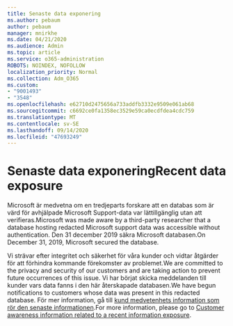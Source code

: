 ```yaml
---
title: Senaste data exponering
ms.author: pebaum
author: pebaum
manager: mnirkhe
ms.date: 04/21/2020
ms.audience: Admin
ms.topic: article
ms.service: o365-administration
ROBOTS: NOINDEX, NOFOLLOW
localization_priority: Normal
ms.collection: Adm_O365
ms.custom:
- "9001493"
- "3548"
ms.openlocfilehash: e62710d2475656a733addfb3332e9509e061ab68
ms.sourcegitcommit: c6692ce0fa1358ec3529e59ca0ecdfdea4cdc759
ms.translationtype: MT
ms.contentlocale: sv-SE
ms.lasthandoff: 09/14/2020
ms.locfileid: "47693249"
---
```

# <a name="recent-data-exposure"></a><span data-ttu-id="23503-102">Senaste data exponering</span><span class="sxs-lookup"><span data-stu-id="23503-102">Recent data exposure</span></span>

<span data-ttu-id="23503-103">Microsoft är medvetna om en tredjeparts forskare att en databas som är värd för avhjälpade Microsoft Support-data var lättillgänglig utan att verifieras.</span><span class="sxs-lookup"><span data-stu-id="23503-103">Microsoft was made aware by a third-party researcher that a database hosting redacted Microsoft support data was accessible without authentication.</span></span> <span data-ttu-id="23503-104">Den 31 december 2019 säkra Microsoft databasen.</span><span class="sxs-lookup"><span data-stu-id="23503-104">On December 31, 2019, Microsoft secured the database.</span></span>

<span data-ttu-id="23503-105">Vi strävar efter integritet och säkerhet för våra kunder och vidtar åtgärder för att förhindra kommande förekomster av problemet.</span><span class="sxs-lookup"><span data-stu-id="23503-105">We are committed to the privacy and security of our customers and are taking action to prevent future occurrences of this issue.</span></span> <span data-ttu-id="23503-106">Vi har börjat skicka meddelanden till kunder vars data fanns i den här återskapade databasen.</span><span class="sxs-lookup"><span data-stu-id="23503-106">We have begun notifications to customers whose data was present in this redacted database.</span></span> <span data-ttu-id="23503-107">För mer information, gå till [kund medvetenhets information som rör den senaste informationen](https://aka.ms/privacyinfo).</span><span class="sxs-lookup"><span data-stu-id="23503-107">For more information, please go to [Customer awareness information related to a recent information exposure](https://aka.ms/privacyinfo).</span></span>

